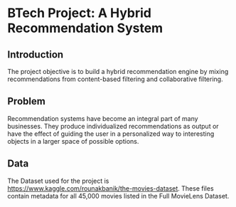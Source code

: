 # BTech Project: A Hybrid Recommendation System

## Introduction

The project objective is to build a hybrid recommendation engine by mixing recommendations from content-based filtering and collaborative filtering.

## Problem 
Recommendation systems have become an integral part of many businesses. They produce individualized recommendations as output or have the effect of guiding the user in a personalized way to interesting objects in a larger space of possible options.

## Data

The Dataset used for the project is https://www.kaggle.com/rounakbanik/the-movies-dataset. These files contain metadata for all 45,000 movies listed in the Full MovieLens Dataset.